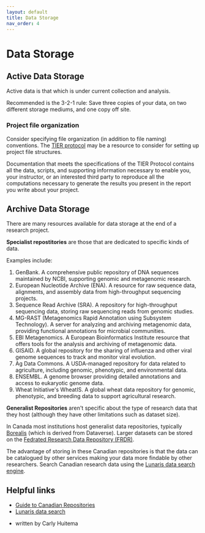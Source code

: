 ```yaml
---
layout: default
title: Data Storage
nav_order: 4
---
```


# Data Storage

## Active Data Storage

Active data is that which is under current collection and analysis.

Recommended is the 3-2-1 rule: Save three copies of your data, on two different storage mediums, and one copy off site.


### Project file organization

Consider specifying file organization (in addition to file naming) conventions. The [TIER protocol](https://www.projecttier.org/tier-protocol/protocol-4-0/) may be a resource to consider for setting up project file structures.

Documentation that meets the specifications of the TIER Protocol contains all the data, scripts, and supporting information necessary to enable you, your instructor, or an interested third party to reproduce all the computations necessary to generate the results you present in the report you write about your project.

## Archive Data Storage

There are many resources available for data storage at the end of a research project. 

**Specialist repostitories** are those that are dedicated to specific kinds of data.

Examples include:
1. GenBank. A comprehensive public repository of DNA sequences maintained by NCBI, supporting genomic and metagenomic research.
2. European Nucleotide Archive (ENA). A resource for raw sequence data, alignments, and assembly data from high-throughput sequencing projects.
3. Sequence Read Archive (SRA). A repository for high-throughput sequencing data, storing raw sequencing reads from genomic studies.
4. MG-RAST (Metagenomics Rapid Annotation using Subsystem Technology). A server for analyzing and archiving metagenomic data, providing functional annotations for microbial communities.
5. EBI Metagenomics. A European Bioinformatics Institute resource that offers tools for the analysis and archiving of metagenomic data.
6. GISAID. A global repository for the sharing of influenza and other viral genome sequences to track and monitor viral evolution.
7. Ag Data Commons. A USDA-managed repository for data related to agriculture, including genomic, phenotypic, and environmental data.
8. ENSEMBL. A genome browser providing detailed annotations and access to eukaryotic genome data.
9. Wheat Initiative's WheatIS. A global wheat data repository for genomic, phenotypic, and breeding data to support agricultural research.

**Generalist Repositories** aren't specific about the type of research data that they host (although they have other limitations such as dataset size).


In Canada most institutions host generalist data repositories, typically [Borealis](https://borealisdata.ca/) (which is derived from Dataverse). Larger datasets can be stored on the [Fedrated Research Data Repository (FRDR)](https://www.frdr-dfdr.ca/repo/).

The advantage of storing in these Canadian repositories is that the data can be catalogued by other services making your data more findable by other researchers. Search Canadian research data using the [Lunaris data search engine](https://www.lunaris.ca/).


## Helpful links
* [Guide to Canadian Repositories](https://zenodo.org/records/3966349)
* [Lunaris data search](https://www.lunaris.ca/)

- written by Carly Huitema